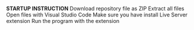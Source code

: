 **STARTUP INSTRUCTION**
Download repository file as ZIP
Extract all files
Open files with Visual Studio Code
Make sure you have install Live Server extension
Run the program with the extension
